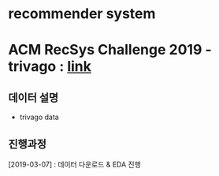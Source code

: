 # recommender system
# ACM RecSys Challenge 2019 - trivago : [link](http://www.recsyschallenge.com/2019/)

## 데이터 설명
- trivago data

## 진행과정
[2019-03-07] : 데이터 다운로드 & EDA 진행
